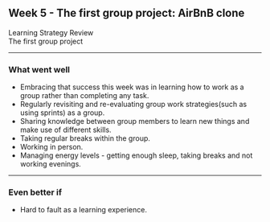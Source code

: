## Week 5 - The first group project: AirBnB clone
Learning Strategy Review  
The first group project

-----------------------
### What went well
- Embracing that success this week was in learning how to work as a group rather than completing any task.
- Regularly revisiting and re-evaluating group work strategies(such as using sprints) as a group.
- Sharing knowledge between group members to learn new things and make use of different skills.
- Taking regular breaks within the group.
- Working in person.
- Managing energy levels - getting enough sleep, taking breaks and not working evenings.


-----------------------
### Even better if
- Hard to fault as a learning experience.